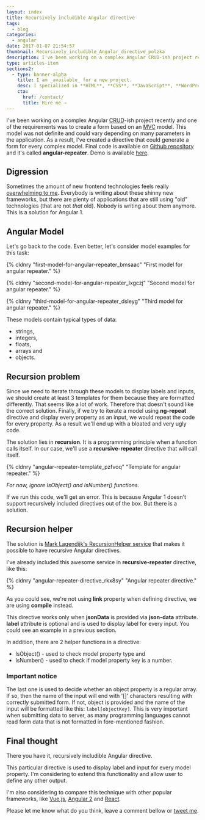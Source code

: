 ```yaml
---
layout: index
title: Recursively includible Angular directive
tags:
  - blog
categories:
  - angular
date: 2017-01-07 21:54:57
thumbnail: Recursively_includible_Angular_directive_polzka
description: I've been working on a complex Angular CRUD-ish project recently and one of the requirements was to create a form based on an MVC model. I've created a directive that could generate a form for every complex model.
type: articles-item
sections2:
  - type: banner-alpha
    title: I am _available_ for a new project.
    desc: I specialized in **HTML**, **CSS**, **JavaScript**, **WordPress**, **Shopify**, and **JAMstack** technologies.
    cta:
      href: /contact/
      title: Hire me ⇢
---
```


I've been working on a complex Angular [CRUD](https://en.wikipedia.org/wiki/Create,_read,_update_and_delete)-ish project recently and one of the requirements was to create a form based on an [MVC](https://en.wikipedia.org/wiki/Model%E2%80%93view%E2%80%93controller) model. This model was not definite and could vary depending on many parameters in the application. As a result, I've created a directive that could generate a form for every complex model. Final code is available on [Github repository](https://github.com/maliMirkec/angular-repeater) and it's called **angular-repeater**. Demo is available [here](https://frontend-developer.xyz/angular-repeater/).

<!-- more -->

## Digression

Sometimes the amount of new frontend technologies feels really [overwhelming to me](https://hackernoon.com/how-it-feels-to-learn-javascript-in-2016-d3a717dd577f#.h9purwu1w). Everybody is writing about these shinny new frameworks, but there are plenty of applications that are still using "old" technologies (that are not _that_ old). Nobody is writing about them anymore. This is a solution for Angular 1.

## Angular Model

Let's go back to the code. Even better, let's consider model examples for this task:

{% cldnry "first-model-for-angular-repeater_bmsaac" "First model for angular repeater." %}

{% cldnry "second-model-for-angular-repeater_lxgczj" "Second model for angular repeater." %}

{% cldnry "third-model-for-angular-repeater_dsleyg" "Third model for angular repeater." %}

These models contain typical types of data:

* strings,
* integers,
* floats,
* arrays and
* objects.

## Recursion problem

Since we need to iterate through these models to display labels and inputs, we should create at least 3 templates for them because they are formatted differently. That seems like a lot of work. Therefore that doesn't sound like the correct solution. Finally, if we try to iterate a model using **ng-repeat** directive and display every property as an input, we would repeat the code for every property. As a result we'll end up with a bloated and very ugly code.

The solution lies in **recursion**. It is a programming principle when a function calls itself. In our case, we'll use a **recursive-repeater** directive that will call itself.

{% cldnry "angular-repeater-template_pzfvoq" "Template for angular repeater." %}

_For now, ignore IsObject() and IsNumber() functions._

If we run this code, we'll get an error. This is because Angular 1 doesn't support recursively included directives out of the box. But there is a solution.

## Recursion helper

The solution is [Mark Lagendijk's RecursionHelper service](https://github.com/marklagendijk/angular-recursion) that makes it possible to have recursive Angular directives.

I've already included this awesome service in **recursive-repeater** directive, like this:

{% cldnry "angular-repeater-directive_rkx8sy" "Angular repeater directive." %}

As you could see, we're not using **link** property when defining directive, we are using **compile** instead.

This directive works only when **jsonData** is provided via **json-data** attribute. **label** attribute is optional and is used to display label for every input. You could see an example in a previous section.

In addition, there are 2 helper functions in a directive:

* IsObject() - used to check model property type and
* IsNumber() - used to check if model property key is a number.

### Important notice

The last one is used to decide whether an object property is a regular array. If so, then the name of the input will end with '[]' characters resulting with correctly submitted form. If not, object is provided and the name of the input will be formatted like this: `label[objectKey]`. This is very important when submitting data to server, as many programming languages cannot read form data that is not formatted in fore-mentioned fashion.

## Final thought

There you have it, recursively includible Angular directive.

This particular directive is used to display label and input for every model property. I'm considering to extend this functionality and allow user to define any other output.

I'm also considering to compare this technique with other popular frameworks, like [Vue.js](https://vuejs.org/), [Angular 2](https://angular.io/) and [React](https://facebook.github.io/react/).

Please let me know what do you think, leave a comment bellow or [tweet me](https://twitter.com/malimirkeccita).
